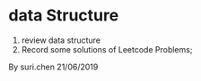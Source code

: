 # data Structure
1. review data structure
2. Record some solutions of Leetcode Problems;

By suri.chen
21/06/2019
